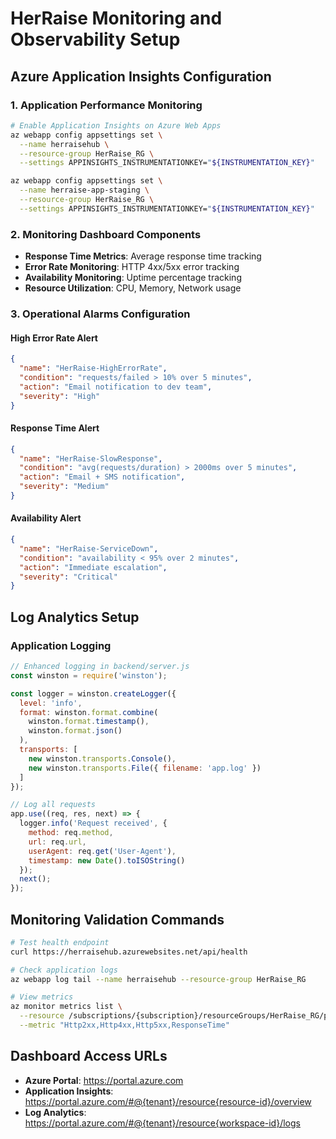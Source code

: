 # HerRaise Monitoring and Observability Setup

## Azure Application Insights Configuration

### 1. Application Performance Monitoring
```bash
# Enable Application Insights on Azure Web Apps
az webapp config appsettings set \
  --name herraisehub \
  --resource-group HerRaise_RG \
  --settings APPINSIGHTS_INSTRUMENTATIONKEY="${INSTRUMENTATION_KEY}"

az webapp config appsettings set \
  --name herraise-app-staging \
  --resource-group HerRaise_RG \
  --settings APPINSIGHTS_INSTRUMENTATIONKEY="${INSTRUMENTATION_KEY}"
```

### 2. Monitoring Dashboard Components
- **Response Time Metrics**: Average response time tracking
- **Error Rate Monitoring**: HTTP 4xx/5xx error tracking
- **Availability Monitoring**: Uptime percentage tracking
- **Resource Utilization**: CPU, Memory, Network usage

### 3. Operational Alarms Configuration

#### High Error Rate Alert
```json
{
  "name": "HerRaise-HighErrorRate",
  "condition": "requests/failed > 10% over 5 minutes",
  "action": "Email notification to dev team",
  "severity": "High"
}
```

#### Response Time Alert
```json
{
  "name": "HerRaise-SlowResponse",
  "condition": "avg(requests/duration) > 2000ms over 5 minutes",
  "action": "Email + SMS notification",
  "severity": "Medium"
}
```

#### Availability Alert
```json
{
  "name": "HerRaise-ServiceDown",
  "condition": "availability < 95% over 2 minutes",
  "action": "Immediate escalation",
  "severity": "Critical"
}
```

## Log Analytics Setup

### Application Logging
```javascript
// Enhanced logging in backend/server.js
const winston = require('winston');

const logger = winston.createLogger({
  level: 'info',
  format: winston.format.combine(
    winston.format.timestamp(),
    winston.format.json()
  ),
  transports: [
    new winston.transports.Console(),
    new winston.transports.File({ filename: 'app.log' })
  ]
});

// Log all requests
app.use((req, res, next) => {
  logger.info('Request received', {
    method: req.method,
    url: req.url,
    userAgent: req.get('User-Agent'),
    timestamp: new Date().toISOString()
  });
  next();
});
```

## Monitoring Validation Commands

```bash
# Test health endpoint
curl https://herraisehub.azurewebsites.net/api/health

# Check application logs
az webapp log tail --name herraisehub --resource-group HerRaise_RG

# View metrics
az monitor metrics list \
  --resource /subscriptions/{subscription}/resourceGroups/HerRaise_RG/providers/Microsoft.Web/sites/herraisehub \
  --metric "Http2xx,Http4xx,Http5xx,ResponseTime"
```

## Dashboard Access URLs
- **Azure Portal**: https://portal.azure.com
- **Application Insights**: https://portal.azure.com/#@{tenant}/resource{resource-id}/overview
- **Log Analytics**: https://portal.azure.com/#@{tenant}/resource{workspace-id}/logs
